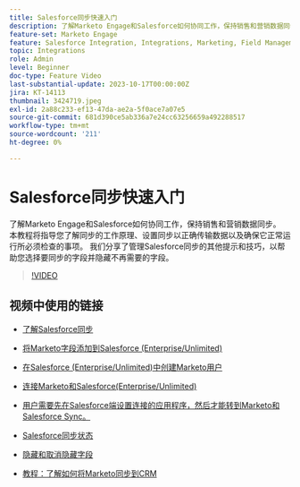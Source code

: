 ```yaml
---
title: Salesforce同步快速入门
description: 了解Marketo Engage和Salesforce如何协同工作，保持销售和营销数据同步。 本教程将指导您了解同步的工作原理、设置同步以正确传输数据以及确保它正常运行所必须检查的事项。
feature-set: Marketo Engage
feature: Salesforce Integration, Integrations, Marketing, Field Management, Administration
topic: Integrations
role: Admin
level: Beginner
doc-type: Feature Video
last-substantial-update: 2023-10-17T00:00:00Z
jira: KT-14113
thumbnail: 3424719.jpeg
exl-id: 2a88c233-ef13-47da-ae2a-5f0ace7a07e5
source-git-commit: 681d390ce5ab336a7e24cc63256659a492288517
workflow-type: tm+mt
source-wordcount: '211'
ht-degree: 0%

---
```


# Salesforce同步快速入门

了解Marketo Engage和Salesforce如何协同工作，保持销售和营销数据同步。 本教程将指导您了解同步的工作原理、设置同步以正确传输数据以及确保它正常运行所必须检查的事项。 我们分享了管理Salesforce同步的其他提示和技巧，以帮助您选择要同步的字段并隐藏不再需要的字段。

>[!VIDEO](https://video.tv.adobe.com/v/3424719/?learn=on)

## 视频中使用的链接

* [了解Salesforce同步](https://experienceleague.adobe.com/docs/marketo/using/product-docs/crm-sync/salesforce-sync/understanding-the-salesforce-sync.html)

* [将Marketo字段添加到Salesforce (Enterprise/Unlimited)](https://experienceleague.adobe.com/docs/marketo/using/product-docs/crm-sync/salesforce-sync/setup/enterprise-unlimited-edition/step-1-of-3-add-marketo-fields-to-salesforce-enterprise-unlimited.html)

* [在Salesforce (Enterprise/Unlimited)中创建Marketo用户](https://experienceleague.adobe.com/docs/marketo/using/product-docs/crm-sync/salesforce-sync/setup/enterprise-unlimited-edition/step-2-of-3-create-a-salesforce-user-for-marketo-enterprise-unlimited.html)

* [连接Marketo和Salesforce(Enterprise/Unlimited)](https://experienceleague.adobe.com/docs/marketo/using/product-docs/crm-sync/salesforce-sync/setup/enterprise-unlimited-edition/step-3-of-3-connect-marketo-and-salesforce-enterprise-unlimited.html)

* [用户需要先在Salesforce端设置连接的应用程序，然后才能转到Marketo和Salesforce Sync。](https://experienceleague.adobe.com/docs/marketo/using/product-docs/crm-sync/salesforce-sync/log-in-using-oauth-2-0.html)

* [Salesforce同步状态](https://experienceleague.adobe.com/docs/marketo/using/product-docs/crm-sync/salesforce-sync/salesforce-sync-status.html)

* [隐藏和取消隐藏字段](https://experienceleague.adobe.com/docs/marketo/using/product-docs/administration/field-management/hide-and-unhide-a-field.html)

* [教程：了解如何将Marketo同步到CRM](https://experienceleague.adobe.com/docs/marketo-learn/tutorials/lead-and-data-management/crm-sync-learn.html)
